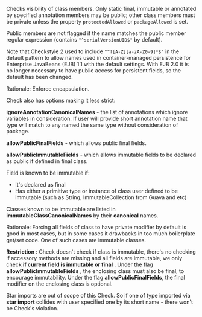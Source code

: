 Checks visibility of class members. Only static final, immutable or annotated
by specified annotation members may be public; other class members must be private
unless the property `protectedAllowed` or `packageAllowed` is set.

Public members are not flagged if the name matches the public
member regular expression (contains `"^serialVersionUID$"` by default).

Note that
Checkstyle 2 used to include `"^f[A-Z][a-zA-Z0-9]*$"` in the default
pattern to allow names used in container-managed persistence for Enterprise JavaBeans
(EJB) 1.1 with the default settings. With EJB 2.0 it is no longer necessary to have
public access for persistent fields, so the default has been changed.

Rationale: Enforce encapsulation.

Check also has options making it less strict:

**ignoreAnnotationCanonicalNames** - the list of annotations which ignore variables
in consideration. If user will provide short annotation name that type will match to any
named the same type without consideration of package.

**allowPublicFinalFields** - which allows public final fields.

**allowPublicImmutableFields** - which allows immutable fields to be declared as
public if defined in final class.

Field is known to be immutable if:

* It's declared as final
* Has either a primitive type or instance of class user defined to be immutable (such as String, ImmutableCollection from Guava and etc)

Classes known to be immutable are listed in **immutableClassCanonicalNames** by their
**canonical** names.

Rationale: Forcing all fields of class to have private modifier by default is good
in most cases, but in some cases it drawbacks in too much boilerplate get/set code.
One of such cases are immutable classes.

**Restriction** : Check doesn't check if class is immutable, there's no
checking if accessory methods are missing and all fields are immutable, we only check
**if current field is immutable or final** . Under the flag
**allowPublicImmutableFields** , the enclosing class must also be final, to encourage
immutability. Under the flag **allowPublicFinalFields**, the final modifier on
the enclosing class is optional.

Star imports are out of scope of this Check. So if one of type imported via
**star import** collides with user specified one by its short name -
there won't be Check's violation.

